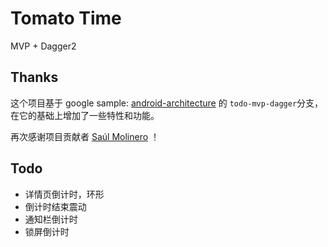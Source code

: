 # Tomato Time 

MVP + Dagger2

## Thanks

这个项目基于 google sample: [android-architecture](https://github.com/googlesamples/android-architecture) 的 ``todo-mvp-dagger``分支，在它的基础上增加了一些特性和功能。


再次感谢项目贡献者 [Saúl Molinero](https://github.com/saulmm) ！

## Todo

- 详情页倒计时，环形
- 倒计时结束震动
- 通知栏倒计时
- 锁屏倒计时
